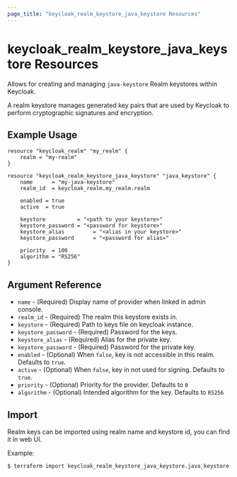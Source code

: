 ```yaml
---
page_title: "keycloak_realm_keystore_java_keystore Resources"
---
```


# keycloak\_realm\_keystore\_java_keystore Resources

Allows for creating and managing `java-keystore` Realm keystores within Keycloak.

A realm keystore manages generated key pairs that are used by Keycloak to perform cryptographic signatures and encryption.

## Example Usage

```hcl
resource "keycloak_realm" "my_realm" {
	realm = "my-realm"
}

resource "keycloak_realm_keystore_java_keystore" "java_keystore" {
	name      = "my-java-keystore"
	realm_id  = keycloak_realm.my_realm.realm

	enabled = true
	active  = true

	keystore          = "<path to your keystore>"
	keystore_password = "<password for keystore>"
	keystore_alias         = "<alias in your keystore>"
	keystore_password      = "<password for alias>"

	priority  = 100
	algorithm = "RS256"
}
```

## Argument Reference

- `name` - (Required) Display name of provider when linked in admin console.
- `realm_id` - (Required) The realm this keystore exists in.
- `keystore` - (Required) Path to keys file on keycloak instance.
- `keystore_password` - (Required) Password for the keys.
- `keystore_alias` - (Required) Alias for the private key.
- `keystore_password` - (Required) Password for the private key.
- `enabled` - (Optional) When `false`, key is not accessible in this realm. Defaults to `true`.
- `active` - (Optional) When `false`, key in not used for signing. Defaults to `true`.
- `priority` - (Optional) Priority for the provider. Defaults to `0`
- `algorithm` - (Optional) Intended algorithm for the key. Defaults to `RS256`

## Import

Realm keys can be imported using realm name and keystore id, you can find it in web UI.

Example:

```bash
$ terraform import keycloak_realm_keystore_java_keystore.java_keystore my-realm/my-realm/618cfba7-49aa-4c09-9a19-2f699b576f0b
```
